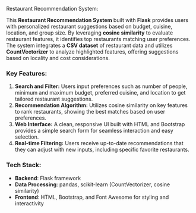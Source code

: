  Restaurant Recommendation System:


This **Restaurant Recommendation System** built with **Flask** provides users with personalized restaurant suggestions based on budget, cuisine, location, and group size. By leveraging **cosine similarity** to evaluate restaurant features, it identifies top restaurants matching user preferences. The system integrates a **CSV dataset** of restaurant data and utilizes **CountVectorizer** to analyze highlighted features, offering suggestions based on locality and cost considerations.

### Key Features:
1. **Search and Filter:** Users input preferences such as number of people, minimum and maximum budget, preferred cuisine, and location to get tailored restaurant suggestions.
2. **Recommendation Algorithm:** Utilizes cosine similarity on key features to rank restaurants, showing the best matches based on user preferences.
3. **Web Interface:** A clean, responsive UI built with HTML and Bootstrap provides a simple search form for seamless interaction and easy selection.
4. **Real-time Filtering:** Users receive up-to-date recommendations that they can adjust with new inputs, including specific favorite restaurants.

### Tech Stack:
- **Backend**: Flask framework
- **Data Processing**: pandas, scikit-learn (CountVectorizer, cosine similarity)
- **Frontend**: HTML, Bootstrap, and Font Awesome for styling and interactivity
